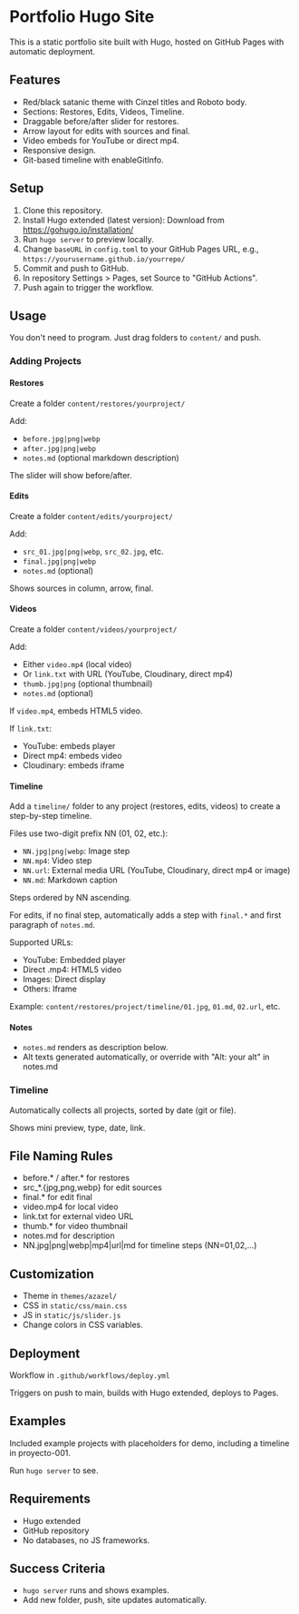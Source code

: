 # Portfolio Hugo Site

This is a static portfolio site built with Hugo, hosted on GitHub Pages with automatic deployment.

## Features

- Red/black satanic theme with Cinzel titles and Roboto body.
- Sections: Restores, Edits, Videos, Timeline.
- Draggable before/after slider for restores.
- Arrow layout for edits with sources and final.
- Video embeds for YouTube or direct mp4.
- Responsive design.
- Git-based timeline with enableGitInfo.

## Setup

1. Clone this repository.
2. Install Hugo extended (latest version): Download from https://gohugo.io/installation/
3. Run `hugo server` to preview locally.
4. Change `baseURL` in `config.toml` to your GitHub Pages URL, e.g., `https://yourusername.github.io/yourrepo/`
5. Commit and push to GitHub.
6. In repository Settings > Pages, set Source to "GitHub Actions".
7. Push again to trigger the workflow.

## Usage

You don't need to program. Just drag folders to `content/` and push.

### Adding Projects

#### Restores

Create a folder `content/restores/yourproject/`

Add:

- `before.jpg|png|webp`
- `after.jpg|png|webp`
- `notes.md` (optional markdown description)

The slider will show before/after.

#### Edits

Create a folder `content/edits/yourproject/`

Add:

- `src_01.jpg|png|webp`, `src_02.jpg`, etc.
- `final.jpg|png|webp`
- `notes.md` (optional)

Shows sources in column, arrow, final.

#### Videos

Create a folder `content/videos/yourproject/`

Add:

- Either `video.mp4` (local video)
- Or `link.txt` with URL (YouTube, Cloudinary, direct mp4)
- `thumb.jpg|png` (optional thumbnail)
- `notes.md` (optional)

If `video.mp4`, embeds HTML5 video.

If `link.txt`:

- YouTube: embeds player
- Direct mp4: embeds video
- Cloudinary: embeds iframe

#### Timeline

Add a `timeline/` folder to any project (restores, edits, videos) to create a step-by-step timeline.

Files use two-digit prefix NN (01, 02, etc.):

- `NN.jpg|png|webp`: Image step
- `NN.mp4`: Video step
- `NN.url`: External media URL (YouTube, Cloudinary, direct mp4 or image)
- `NN.md`: Markdown caption

Steps ordered by NN ascending.

For edits, if no final step, automatically adds a step with `final.*` and first paragraph of `notes.md`.

Supported URLs:

- YouTube: Embedded player
- Direct .mp4: HTML5 video
- Images: Direct display
- Others: Iframe

Example: `content/restores/project/timeline/01.jpg`, `01.md`, `02.url`, etc.

#### Notes

- `notes.md` renders as description below.
- Alt texts generated automatically, or override with "Alt: your alt" in notes.md

### Timeline

Automatically collects all projects, sorted by date (git or file).

Shows mini preview, type, date, link.

## File Naming Rules

- before.* / after.* for restores
- src_*.{jpg,png,webp} for edit sources
- final.* for edit final
- video.mp4 for local video
- link.txt for external video URL
- thumb.* for video thumbnail
- notes.md for description
- NN.jpg|png|webp|mp4|url|md for timeline steps (NN=01,02,...)

## Customization

- Theme in `themes/azazel/`
- CSS in `static/css/main.css`
- JS in `static/js/slider.js`
- Change colors in CSS variables.

## Deployment

Workflow in `.github/workflows/deploy.yml`

Triggers on push to main, builds with Hugo extended, deploys to Pages.

## Examples

Included example projects with placeholders for demo, including a timeline in proyecto-001.

Run `hugo server` to see.

## Requirements

- Hugo extended
- GitHub repository
- No databases, no JS frameworks.

## Success Criteria

- `hugo server` runs and shows examples.
- Add new folder, push, site updates automatically.
